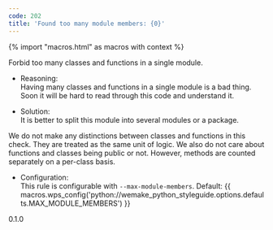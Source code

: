 ```yaml
---
code: 202
title: 'Found too many module members: {0}'
---
```


{% import "macros.html" as macros with context %}

Forbid too many classes and functions in a single module.

  - Reasoning:  
    Having many classes and functions in a single module is a bad thing.
    Soon it will be hard to read through this code and understand it.

  - Solution:  
    It is better to split this module into several modules or a package.

We do not make any distinctions between classes and functions in this
check. They are treated as the same unit of logic. We also do not care
about functions and classes being public or not. However, methods are
counted separately on a per-class basis.

  - Configuration:  
    This rule is configurable with `--max-module-members`. Default:
    {{ macros.wps_config('python://wemake_python_styleguide.options.defaults.MAX_MODULE_MEMBERS') }}

<div class="versionadded">

0.1.0

</div>